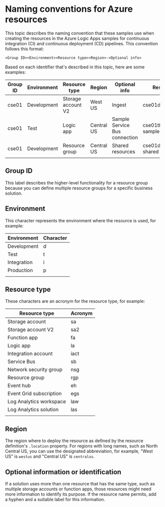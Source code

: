 # Naming conventions for Azure resources

This topic describes the naming convention that these samples use when creating the resources in the Azure Logic Apps samples for continuous integration (CI) and continuous deployment (CD) pipelines. This convention follows this format:

`<Group ID><Environment><Resource type><Region>-<Optional info>`

Based on each identifier that's described in this topic, here are some examples:

| Group ID | Environment | Resource type | Region | Optional info | Resource name |
|----------|-------------|---------------|--------|---------------|---------------|
| cse01 | Development | Storage account V2 | West US | Ingest | cse01dsa2westusingest |
| cse01 | Test | Logic app | Central US | Sample Service Bus connection | cse01tlacentralus-sample-sb-conn |
| cse01 | Development | Resource group | Central US | Shared resources | cse01drgpentralus-shared |
|||||||

## Group ID

This label describes the higher-level functionality for a resource group because you can define multiple resource groups for a specific business solution.

## Environment

This character represents the environment where the resource is used, for example:

| Environment | Character |
|-------------|-----------|
| Development | d |
| Test | t |
| Integration | i |
| Production | p |
|||

## Resource type

These characters are an acronym for the resource type, for example:

| Resource type | Acronym |
|---------------|---------|
| Storage account | sa |
| Storage account V2 | sa2 |
| Function app | fa |
| Logic app | la |
| Integration account | iact |
| Service Bus | sb |
| Network security group | nsg |
| Resource group | rgp |
| Event hub | eh |
| Event Grid subscription | egs |
| Log Analytics workspace | law |
| Log Analytics solution | las |
|||

## Region

The region where to deploy the resource as defined by the resource definition's `.location` property. For regions with long names, such as North Central US, you can use the designated abbreviation, for example, "West US" is `westus` and "Central US" is `centralus`.

## Optional information or identification

If a solution uses more than one resource that has the same type, such as multiple storage accounts or function apps, those resources might need more information to identify its purpose. If the resource name permits, add a hyphen and a suitable label for this information.
